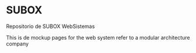 # SUBOX
Repositorio de SUBOX WebSistemas

This is de mockup pages for the web system refer to a modular architecture company
